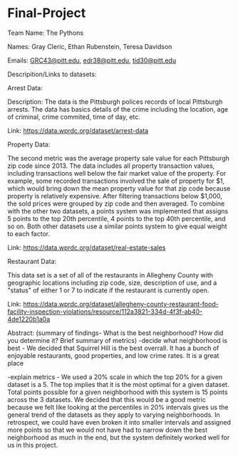 # Final-Project
Team Name: The Pythons

Names: Gray Cleric, Ethan Rubenstein, Teresa Davidson

Emails: GRC43@pitt.edu, edr38@pitt.edu, tid30@pitt.edu



Descripition/Links to datasets:

Arrest Data:

Description: The data is the Pittsburgh polices records of local Pittsburgh arrests.  The data has basics details of the crime including 
the location, age of criminal, crime commited, time of day, etc.  

Link: https://data.wprdc.org/dataset/arrest-data

Property Data:

The second metric was the average property sale value for each Pittsburgh zip code since 2013. The data includes all property transaction values, including transactions well below the fair market value of the property. For example, some recorded transactions involved the sale of property for $1, which would bring down the mean property value for that zip code because property is relatively expensive. After filtering transactions below $1,000, the sold prices were grouped by zip code and then averaged. To combine with the other two datasets, a points system was implemented that assigns 5 points to the top 20th percentile, 4 points to the top 40th percentile, and so on. Both other datasets use a similar points system to give equal weight to each factor.

Link: https://data.wprdc.org/dataset/real-estate-sales


Restaurant Data:

This data set is a set of all of the restaurants in Allegheny County with geographic locations including zip code, size, description of use, and a "status" of either 1 or 7 to indicate if the restaurant is currently open.

Link: https://data.wprdc.org/dataset/allegheny-county-restaurant-food-facility-inspection-violations/resource/112a3821-334d-4f3f-ab40-4de1220b1a0a



Abstract: (summary of findings- What is the best neighborhood? How did you determine it? Brief summary of metrics)
-decide what neighborhood is best - We decided that Squirrel Hill is the best overrall.  It has a bunch of enjoyable restaurants, good properties, and low crime rates.  It is a great place 

-explain metrics - We used a 20% scale in which the top 20% for a given dataset is a 5. The top implies that it is the most optimal for a given dataset. Total points possible for a given neighborhood
with this system is 15 points across the 3 datasets.  We decided that this would be a good metric because we felt like looking at the percentiles 
in 20% intervals gives us the general trend of the datasets as they apply to varying neighborhoods.  In retrospect, we could have even broken it into smaller
intervals and assigned more points so that we would not have had to narrow down the best neighborhood as much in the end, but the system definitely worked
well for us in this project.  
